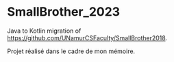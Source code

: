 # SmallBrother_2023
Java to Kotlin migration of https://github.com/UNamurCSFaculty/SmallBrother2018.

Projet réalisé dans le cadre de mon mémoire.
